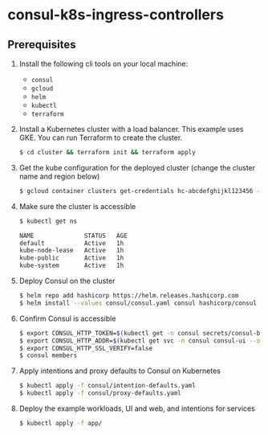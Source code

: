 # consul-k8s-ingress-controllers

## Prerequisites

1. Install the following cli tools on your local machine: 
   * `consul`
   * `gcloud`
   * `helm`
   * `kubectl`
   * `terraform`


1. Install a Kubernetes cluster with a load balancer. This example uses GKE. You can run Terraform to create the cluster.

    ```sh
    $ cd cluster && terraform init && terraform apply
    ```

1. Get the kube configuration for the deployed cluster (change the cluster name and region below)

    ```sh
    $ gcloud container clusters get-credentials hc-abcdefghijkl123456 --region us-west1
    ```

1. Make sure the cluster is accessible

    ```sh
    $ kubectl get ns

    NAME              STATUS   AGE
    default           Active   1h
    kube-node-lease   Active   1h
    kube-public       Active   1h
    kube-system       Active   1h
    ```

1. Deploy Consul on the cluster

    ```sh
    $ helm repo add hashicorp https://helm.releases.hashicorp.com
    $ helm install --values consul/consul.yaml consul hashicorp/consul --create-namespace --namespace consul
    ```

1. Confirm Consul is accessible

    ```sh
    $ export CONSUL_HTTP_TOKEN=$(kubectl get -n consul secrets/consul-bootstrap-acl-token --template={{.data.token}} | base64 -d)
    $ export CONSUL_HTTP_ADDR=$(kubectl get svc -n consul consul-ui --output jsonpath='{.status.loadBalancer.ingress[0].ip}')
    $ export CONSUL_HTTP_SSL_VERIFY=false
    $ consul members
    ```

1. Apply intentions and proxy defaults to Consul on Kubernetes

    ```sh
    $ kubectl apply -f consul/intention-defaults.yaml
    $ kubectl apply -f consul/proxy-defaults.yaml
    ```

1. Deploy the example workloads, UI and web, and intentions for services
   
    ```sh
    $ kubectl apply -f app/
    ```